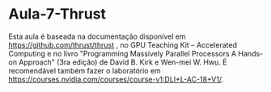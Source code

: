 # Aula-7-Thrust
Esta aula é baseada na documentação disponível em https://github.com/thrust/thrust , no GPU Teaching Kit – Accelerated Computing e no livro  "Programming Massively Parallel Processors A Hands-on Approach" (3ra edição) de David B. Kirk e Wen-mei W. Hwu. É recomendável também fazer o laboratório em https://courses.nvidia.com/courses/course-v1:DLI+L-AC-18+V1/.

